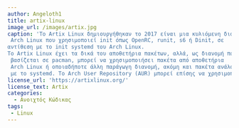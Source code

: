 ```yaml
---
author: Angeloth1
title: artix-linux
image_url: /images/artix.jpg
caption: 'Το Artix Linux δημιουργήθηκαν το 2017 είναι μια κυλιόμενη διανομή βασισμένη στο
 Arch Linux που χρησιμοποιεί init όπως OpenRC, runit, s6 ή Dinit, σε 
αντίθεση με το init systemd του Arch Linux.
Το Artix Linux έχει τα δικά του αποθετήρια πακέτων, αλλά, ως διανομή που
 βασίζεται σε pacman, μπορεί να χρησιμοποιήσει πακέτα από αποθετήρια
 Arch Linux ή οποιαδήποτε άλλη παράγωγη διανομή, ακόμη και πακέτα ανάλογα
 με το systemd. Το Arch User Repository (AUR) μπορεί επίσης να χρησιμοποιηθεί. '
license_url: 'https://artixlinux.org/'
license_text: Artix
categories:
  - Ανοιχτός Κώδικας
tags:
 - Linux
---
```









